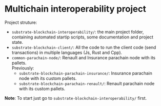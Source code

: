 # Multichain interoperability project

Project struture:

- `substrate-blockchain-interoperability/`: the main project folder, containing automated startip scripts, some documentation and project state.
- `substrate-blockchain-client/`: All the code to run the client code (send transactions) in multiple languages (Js, Rust and Cpp).
- `common-parachain-node/`: Renault and Insurance parachain node with its pallets. \
    Previously:
    - `substrate-blockchain-parachain-insurance/`: Insurance parachain node with its custom pallets.
    - `substrate-blockchain-parachain-renault/`: Renault parachain node with its custom pallets.

**Note**: To start just go to `substrate-blockchain-interoperability/` first.